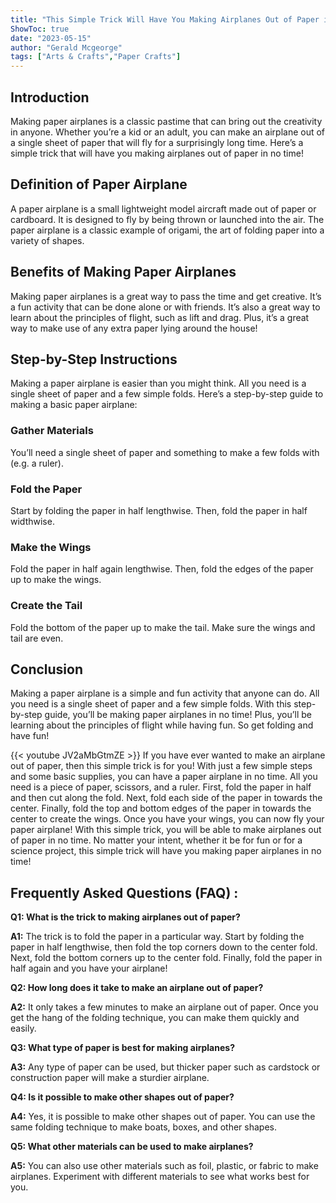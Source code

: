 ```yaml
---
title: "This Simple Trick Will Have You Making Airplanes Out of Paper in No Time!"
ShowToc: true 
date: "2023-05-15"
author: "Gerald Mcgeorge" 
tags: ["Arts & Crafts","Paper Crafts"]
---
```

## Introduction

Making paper airplanes is a classic pastime that can bring out the creativity in anyone. Whether you’re a kid or an adult, you can make an airplane out of a single sheet of paper that will fly for a surprisingly long time. Here’s a simple trick that will have you making airplanes out of paper in no time!

## Definition of Paper Airplane

A paper airplane is a small lightweight model aircraft made out of paper or cardboard. It is designed to fly by being thrown or launched into the air. The paper airplane is a classic example of origami, the art of folding paper into a variety of shapes.

## Benefits of Making Paper Airplanes

Making paper airplanes is a great way to pass the time and get creative. It’s a fun activity that can be done alone or with friends. It’s also a great way to learn about the principles of flight, such as lift and drag. Plus, it’s a great way to make use of any extra paper lying around the house!

## Step-by-Step Instructions

Making a paper airplane is easier than you might think. All you need is a single sheet of paper and a few simple folds. Here’s a step-by-step guide to making a basic paper airplane:

### Gather Materials

You’ll need a single sheet of paper and something to make a few folds with (e.g. a ruler).

### Fold the Paper

Start by folding the paper in half lengthwise. Then, fold the paper in half widthwise.

### Make the Wings

Fold the paper in half again lengthwise. Then, fold the edges of the paper up to make the wings.

### Create the Tail

Fold the bottom of the paper up to make the tail. Make sure the wings and tail are even.

## Conclusion

Making a paper airplane is a simple and fun activity that anyone can do. All you need is a single sheet of paper and a few simple folds. With this step-by-step guide, you’ll be making paper airplanes in no time! Plus, you’ll be learning about the principles of flight while having fun. So get folding and have fun!

{{< youtube JV2aMbGtmZE >}} 
If you have ever wanted to make an airplane out of paper, then this simple trick is for you! With just a few simple steps and some basic supplies, you can have a paper airplane in no time. All you need is a piece of paper, scissors, and a ruler. First, fold the paper in half and then cut along the fold. Next, fold each side of the paper in towards the center. Finally, fold the top and bottom edges of the paper in towards the center to create the wings. Once you have your wings, you can now fly your paper airplane! With this simple trick, you will be able to make airplanes out of paper in no time. No matter your intent, whether it be for fun or for a science project, this simple trick will have you making paper airplanes in no time!

## Frequently Asked Questions (FAQ) :
**Q1: What is the trick to making airplanes out of paper?**

**A1:** The trick is to fold the paper in a particular way. Start by folding the paper in half lengthwise, then fold the top corners down to the center fold. Next, fold the bottom corners up to the center fold. Finally, fold the paper in half again and you have your airplane! 

**Q2: How long does it take to make an airplane out of paper?**

**A2:** It only takes a few minutes to make an airplane out of paper. Once you get the hang of the folding technique, you can make them quickly and easily.

**Q3: What type of paper is best for making airplanes?**

**A3:** Any type of paper can be used, but thicker paper such as cardstock or construction paper will make a sturdier airplane. 

**Q4: Is it possible to make other shapes out of paper?**

**A4:** Yes, it is possible to make other shapes out of paper. You can use the same folding technique to make boats, boxes, and other shapes. 

**Q5: What other materials can be used to make airplanes?**

**A5:** You can also use other materials such as foil, plastic, or fabric to make airplanes. Experiment with different materials to see what works best for you.





